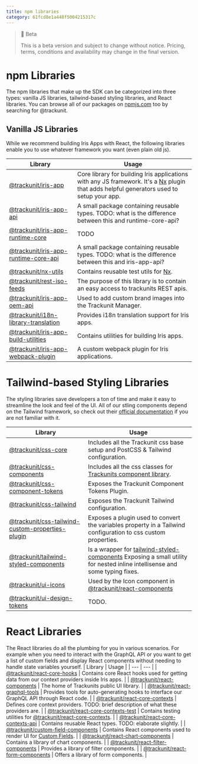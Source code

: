 ```yaml
---
title: npm libraries
category: 61fcd8e1a448f5004215317c
---
```


> 🚧 Beta
> 
> This is a beta version and subject to change without notice. Pricing, terms, conditions and availability may change in the final version.

# npm Libraries

The npm libraries that make up the SDK can be categorized into three types: vanilla JS libraries, tailwind-based styling libraries, and React libraries. 
You can browse all of our packages on [npmjs.com](https://www.npmjs.com/search?q=%40trackunit) too by searching for @trackunit.


## Vanilla JS Libraries
While we recommend building Iris Apps with React, the following libraries enable you to use whatever framework you want (even plain old js).

| Library | Usage |
| --- | --- |
| [@trackunit/iris-app](https://www.npmjs.com/package/@trackunit/iris-app) | Core library for building Iris applications with any JS framework. It's a [Nx](https://nx.dev/)  plugin that adds helpful generators used to setup your app.|
| [@trackunit/iris-app-api](https://www.npmjs.com/package/@trackunit/iris-app-api) | A small package containing reusable types. TODO: what is the difference between this and runtime-core-api?|
| [@trackunit/iris-app-runtime-core](https://www.npmjs.com/package/@trackunit/iris-app-runtime-core) | TODO |
| [@trackunit/iris-app-runtime-core-api](https://www.npmjs.com/package/@trackunit/iris-app-runtime-core-api) | A small package containing reusable types. TODO: what is the difference between this and iris-app-api? |
| [@trackunit/nx-utils](https://www.npmjs.com/package/@trackunit/nx-utils) | Contains reusable test utils for [Nx](https://nx.dev/). |
| [@trackunit/rest-iso-feeds](https://www.npmjs.com/package/@trackunit/rest-iso-feeds) | The purpose of this library is to contain an easy access to trackunits REST apis. |
| [@trackunit/iris-app-oem-api](https://www.npmjs.com/package/@trackunit/iris-app-oem-api) | Used to add custom brand images into the Trackunit Manager. |
| [@trackunit/i18n-library-translation](https://www.npmjs.com/package/@trackunit/i18n-library-translation) | Provides i18n translation support for Iris apps. |
| [@trackunit/iris-app-build-utilities](https://www.npmjs.com/package/@trackunit/iris-app-build-utilities) | Contains utilities for building Iris apps. |
| [@trackunit/iris-app-webpack-plugin](https://www.npmjs.com/package/@trackunit/iris-app-webpack-plugin) | A custom webpack plugin for Iris applications. |

# Tailwind-based Styling Libraries
The styling libraries save developers a ton of time and make it easy to streamline the look and feel of the UI. All of our stling components depend on the Tailwind framework, so check out their [official documentation](https://tailwindcss.com/) if you are not familiar with it.

| Library | Usage |
| --- | --- |
| [@trackunit/css-core](https://www.npmjs.com/package/@trackunit/css-core) | Includes all the Trackunit css base setup and PostCSS & Tailwind configuration. |
| [@trackunit/css-components](https://www.npmjs.com/package/@trackunit/css-components) | Includes all the css classes for [Trackunits component library](https://developers.trackunit.com/page/ui-components). |
| [@trackunit/css-component-tokens](https://www.npmjs.com/package/@trackunit/css-component-tokens) | Exposes the Trackunit Component Tokens Plugin. |
| [@trackunit/css-tailwind](https://www.npmjs.com/package/@trackunit/css-tailwind) | Exposes the Trackunit Tailwind configuration. |
| [@trackunit/css-tailwind-custom-properties-plugin](https://www.npmjs.com/package/@trackunit/css-tailwind-custom-properties-plugin) | Exposes a plugin used to convert the variables property in a Tailwind configuration to css custom properties. |
| [@trackunit/tailwind-styled-components](https://www.npmjs.com/package/@trackunit/tailwind-styled-components) | Is a wrapper for [tailwind-styled-components](https://www.npmjs.com/package/tailwind-styled-components) Exposing a small utility for nested inline intellisense and some typing fixes. |
| [@trackunit/ui-icons](https://www.npmjs.com/package/@trackunit/ui-icons) | Used by the Icon component in [@trackunit/react-components](https://www.npmjs.com/package/@trackunit/react-components) |
| [@trackunit/ui-design-tokens](https://www.npmjs.com/package/@trackunit/ui-design-tokens) | TODO. |

# React Libraries
The React libraries do all the plumbing for you in various scenarios. For example when you need to interact with the GraphQL API or you want to get a list of custom fields and display React components without needing to handle state variables yourself.
| Library | Usage |
| --- | --- |
| [@trackunit/react-core-hooks](https://www.npmjs.com/package/@trackunit/react-core-hooks) | Contains core React hooks used for getting data from our context providers inside Iris apps. |
| [@trackunit/react-components](https://www.npmjs.com/package/@trackunit/react-components) | The home of Trackunits public UI library. |
| [@trackunit/react-graphql-tools](https://www.npmjs.com/package/@trackunit/react-graphql-tools) | Provides tools for auto-generating hooks to interface our GraphQL API through React code. |
| [@trackunit/react-core-contexts](https://www.npmjs.com/package/@trackunit/react-core-contexts) | Defines core context providers. TODO: brief description of what these providers are. |
| [@trackunit/react-core-contexts-test](https://www.npmjs.com/package/@trackunit/react-core-contexts-test) | Contains testing utilities for [@trackunit/react-core-contexts](https://www.npmjs.com/package/@trackunit/react-core-contexts). |
| [@trackunit/react-core-contexts-api](https://www.npmjs.com/package/@trackunit/react-core-contexts-api) | Contains reusable React types. TODO: elaborate slightly. |
| [@trackunit/custom-field-components](https://www.npmjs.com/package/@trackunit/custom-field-components) | Contains React components used to render UI for [Custom Fields](https://developers.trackunit.com/docs/save-data-from-your-app). |
| [@trackunit/react-chart-components](https://www.npmjs.com/package/@trackunit/react-chart-components) | Contains a library of chart components. |
| [@trackunit/react-filter-components](https://www.npmjs.com/package/@trackunit/react-filter-components) | Provides a library of filter components. |
| [@trackunit/react-form-components](https://www.npmjs.com/package/@trackunit/react-form-components) | Offers a library of form components. |
